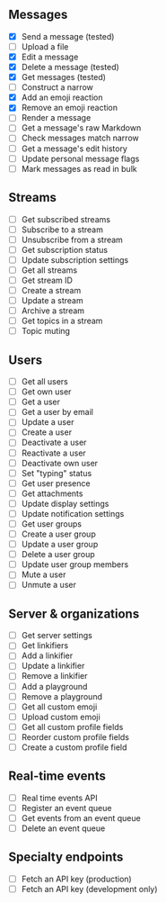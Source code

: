 ## Messages
- [x] Send a message (tested)
- [ ] Upload a file
- [x] Edit a message
- [x] Delete a message (tested)
- [x] Get messages (tested)
- [ ] Construct a narrow
- [x] Add an emoji reaction
- [x] Remove an emoji reaction
- [ ] Render a message
- [ ] Get a message's raw Markdown
- [ ] Check messages match narrow
- [ ] Get a message's edit history
- [ ] Update personal message flags
- [ ] Mark messages as read in bulk

## Streams
- [ ] Get subscribed streams
- [ ] Subscribe to a stream
- [ ] Unsubscribe from a stream
- [ ] Get subscription status
- [ ] Update subscription settings
- [ ] Get all streams
- [ ] Get stream ID
- [ ] Create a stream
- [ ] Update a stream
- [ ] Archive a stream
- [ ] Get topics in a stream
- [ ] Topic muting

## Users
- [ ] Get all users
- [ ] Get own user
- [ ] Get a user
- [ ] Get a user by email
- [ ] Update a user
- [ ] Create a user
- [ ] Deactivate a user
- [ ] Reactivate a user
- [ ] Deactivate own user
- [ ] Set "typing" status
- [ ] Get user presence
- [ ] Get attachments
- [ ] Update display settings
- [ ] Update notification settings
- [ ] Get user groups
- [ ] Create a user group
- [ ] Update a user group
- [ ] Delete a user group
- [ ] Update user group members
- [ ] Mute a user
- [ ] Unmute a user

## Server & organizations
- [ ] Get server settings
- [ ] Get linkifiers
- [ ] Add a linkifier
- [ ] Update a linkifier
- [ ] Remove a linkifier
- [ ] Add a playground
- [ ] Remove a playground
- [ ] Get all custom emoji
- [ ] Upload custom emoji
- [ ] Get all custom profile fields
- [ ] Reorder custom profile fields
- [ ] Create a custom profile field

## Real-time events
- [ ] Real time events API
- [ ] Register an event queue
- [ ] Get events from an event queue
- [ ] Delete an event queue

## Specialty endpoints
- [ ] Fetch an API key (production)
- [ ] Fetch an API key (development only)
